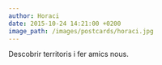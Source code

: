 ```yaml
---
author: Horaci
date: 2015-10-24 14:21:00 +0200
image_path: /images/postcards/horaci.jpg
---
```

Descobrir territoris i fer amics nous.
